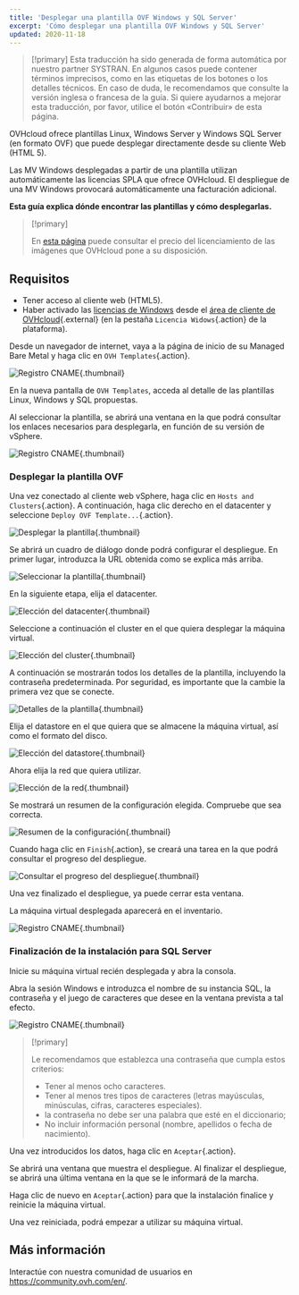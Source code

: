 ```yaml
---
title: 'Desplegar una plantilla OVF Windows y SQL Server'
excerpt: 'Cómo desplegar una plantilla OVF Windows y SQL Server'
updated: 2020-11-18
---
```


> [!primary]
> Esta traducción ha sido generada de forma automática por nuestro partner SYSTRAN. En algunos casos puede contener términos imprecisos, como en las etiquetas de los botones o los detalles técnicos. En caso de duda, le recomendamos que consulte la versión inglesa o francesa de la guía. Si quiere ayudarnos a mejorar esta traducción, por favor, utilice el botón «Contribuir» de esta página.
> 

OVHcloud ofrece plantillas Linux, Windows Server y Windows SQL Server (en formato OVF) que puede desplegar directamente desde su cliente Web (HTML 5).

Las MV Windows desplegadas a partir de una plantilla utilizan automáticamente las licencias SPLA que ofrece OVHcloud. El despliegue de una MV Windows provocará automáticamente una facturación adicional.

**Esta guía explica dónde encontrar las plantillas y cómo desplegarlas.**

> [!primary]
> 
> En [esta página](https://www.ovhcloud.com/es/managed-bare-metal/options/) puede consultar el precio del licenciamiento de las imágenes que OVHcloud pone a su disposición.
>

## Requisitos

- Tener acceso al cliente web (HTML5).
- Haber activado las [licencias de Windows](/pages/bare_metal_cloud/managed_bare_metal/manager-ovhcloud#licencia-windows) desde el [área de cliente de OVHcloud](/links/manager){.external} (en la pestaña `Licencia Widows`{.action} de la plataforma). 

Desde un navegador de internet, vaya a la página de inicio de su Managed Bare Metal y haga clic en `OVH Templates`{.action}.

![Registro CNAME](images/gatewayssl.png){.thumbnail}

En la nueva pantalla de `OVH Templates`, acceda al detalle de las plantillas Linux, Windows y SQL propuestas. 

Al seleccionar la plantilla, se abrirá una ventana en la que podrá consultar los enlaces necesarios para desplegarla, en función de su versión de vSphere.

![Registro CNAME](images/copylink.png){.thumbnail}

### Desplegar la plantilla OVF

Una vez conectado al cliente web vSphere, haga clic en `Hosts and Clusters`{.action}. A continuación, haga clic derecho en el datacenter y seleccione `Deploy OVF Template...`{.action}.

![Desplegar la plantilla](images/01selectdeploy.png){.thumbnail}

Se abrirá un cuadro de diálogo donde podrá configurar el despliegue. En primer lugar, introduzca la URL obtenida como se explica más arriba.

![Seleccionar la plantilla](images/02puturl.png){.thumbnail}

En la siguiente etapa, elija el datacenter.

![Elección del datacenter](images/03selectdatacenter.png){.thumbnail}

Seleccione a continuación el cluster en el que quiera desplegar la máquina virtual.

![Elección del cluster](images/04selectcluster.png){.thumbnail}

A continuación se mostrarán todos los detalles de la plantilla, incluyendo la contraseña predeterminada. Por seguridad, es importante que la cambie la primera vez que se conecte.

![Detalles de la plantilla](images/05detailstemplate.png){.thumbnail}

Elija el datastore en el que quiera que se almacene la máquina virtual, así como el formato del disco.

![Elección del datastore](images/06selectdatastore.png){.thumbnail}

Ahora elija la red que quiera utilizar.

![Elección de la red](images/07selectnetwork.png){.thumbnail}

Se mostrará un resumen de la configuración elegida. Compruebe que sea correcta.

![Resumen de la configuración](images/08resume.png){.thumbnail}

Cuando haga clic en `Finish`{.action}, se creará una tarea en la que podrá consultar el progreso del despliegue.

![Consultar el progreso del despliegue](images/09startdeploy.png){.thumbnail}

Una vez finalizado el despliegue, ya puede cerrar esta ventana.

La máquina virtual desplegada aparecerá en el inventario.

![Registro CNAME](images/10inventory.png){.thumbnail}

### Finalización de la instalación para SQL Server

Inicie su máquina virtual recién desplegada y abra la consola.

Abra la sesión Windows e introduzca el nombre de su instancia SQL, la contraseña y el juego de caracteres que desee en la ventana prevista a tal efecto.

![Registro CNAME](images/sqlinformations.png){.thumbnail}

> [!primary]
> 
> Le recomendamos que establezca una contraseña que cumpla estos criterios:
> 
> * Tener al menos ocho caracteres.
> * Tener al menos tres tipos de caracteres (letras mayúsculas, minúsculas, cifras, caracteres especiales).
> * la contraseña no debe ser una palabra que esté en el diccionario;
> * No incluir información personal (nombre, apellidos o fecha de nacimiento).
>

Una vez introducidos los datos, haga clic en `Aceptar`{.action}.

Se abrirá una ventana que muestra el despliegue. Al finalizar el despliegue, se abrirá una última ventana en la que se le informará de la marcha.

Haga clic de nuevo en `Aceptar`{.action} para que la instalación finalice y reinicie la máquina virtual.

Una vez reiniciada, podrá empezar a utilizar su máquina virtual.

## Más información

Interactúe con nuestra comunidad de usuarios en <https://community.ovh.com/en/>.
